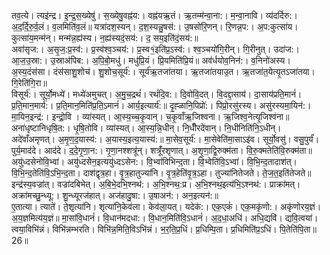 

  
तव॒त्ये। त्यइ॑न्द्र। इ॒न्द्र॒स॒ख्येषु॑। स॒ख्येषु॒वह्न॑य:। वह्न॑यऋ॒तं। ऋ॒तम्म॑न्वा॒ना:। म॒न्वा॒नावि। व्य॑दर्दिरु:। अ॒द॒र्दि॒रु॒र्व॒लं। व॒लमिति॑व॒लं॥ यत्रा॑दश॒स्यन्। द॒श॒स्यन्नु॒षस॑:। उ॒षसो॑रि॒णन्। रि॒णन्न॒प:। अ॒प:कुत्सा॑य। कुत्सा॑य॒मन्म॑न्। मन्म॑न्न॒ह्य॑स्य। न॒ह्य॑स्यदं॒सय॑:। द॒ सय॒इति॑दं॒सय॑:॥  
अवा॑सृज:। अ॒सृ॒ज॒:प्र॒स्व॑:। प्र॒स्व॑श्व॒ञ्चय॑:। प्र॒स्व१॒॑इति॑प्र॒ऽस्व॑:। श्व॒ञ्चयो॑गि॒रीन्। गि॒रीनुत्। उदा॑ज:। आ॒ज॒उ॒स्रा:। उ॒स्राअ॑पिब:। अ॒पि॒बो॒मधु॑। मधु॑प्रि॒यं। प्रि॒यमिति॑प्रि॒यं॥ अव॑र्धयोव॒निन॑:। व॒निनो॑अस्य। अ॒स्य॒दंस॑सा। दंस॑साशु॒शोच॑। शु॒शोच॒सूर्य॑:। सूर्य॑ऋ॒तजा॑तया। ऋ॒तजा॑तयाउ॒त। ऋ॒तजा॑त॒येत्यृ॒तऽजा॑तया। गि॒रेति॑गि॒रा॥  
विसूर्य॑:। सूर्यो॒मध्ये॑। मध्ये॑अमुचत्। अ॒मु॒च॒द्रथं॑। रथं॑दि॒व:। दि॒वोवि॒दत्। वि॒दद्दा॒साय॑। दा॒साय॑प्रति॒मानं॑। प्र॒ति॒मान॒मार्य॑:। प्र॒ति॒मान॒मिति॑प्र॒ति॒ऽमानं॑। आर्य॒इत्यार्य॑:॥ दृ॒ह्ळानि॒पिप्रो॑:। पिप्रो॒रसु॑रस्य। असु॑रस्यमा॒यिन॑:। मा॒यिन॒इन्द्र॑:। इन्द्रो॒वि । व्या॑स्यत्। आ॒स्य॒च्च॒कृ॒वान्। च॒कृ॒वाँऋ॒जिश्वना। ऋ॒जिश्व॒नेत्यृ॒जिश्व॑ना॥  
अना॑धृष्टानिधृषि॒त:। धृ॒षि॒तोवि। व्या॑स्यत्। आ॒स्य॒न्नि॒धीन्। नि॒धीँरदे॑वान्। नि॒धीनिति॑नि॒ऽधीन्। अदे॑वाँअमृणत्। अ॒मृ॒ण॒द॒यास्य॑:। अ॒यास्य॒इत्य॒यास्य॑:॥ मा॒सेव॒सूर्य॑:। मा॒सेवेति॑मा॒साऽइ॑व। सूर्यो॒वसु॑। वसु॒पुर्यं॑। पुर्य॒माद॑दे। आद॑दे। द॒दे॒गृ॒णा॒न:। गृ॒णा॒नश्शत्रू॑न्। शत्रूँ॑रशृणात्। अ॒शृ॒णा॒द्वि॒रुक्म॑ता। वि॒रु॒क्मतेति॑वि॒रुक्म॑ता॥  
अयु॑ध्दसेनोवि॒भ्वा॑। अयु॑ध्दसेन॒इत्ययु॑ध्दऽसेन:। वि॒भ्वा॑विभिन्द॒ता। वि॒भ्वेति॑वि॒ऽभ्वा॑। वि॒भि॒न्द॒तादाश॑त्। वि॒भि॒न्द॒तेति॑वि॒ऽभि॒न्द॒ता। दाश॑द्वृत्र॒हा। वृ॒त्र॒हातुज्या॑नि। वृ॒त्र॒हेति॑वृ॒त्र॒ऽहा। तुज्या॑नितेजते। ते॒ज॒त॒इति॑तेजते॥ इन्द्र॑स्य॒वज्रा॑त्। वज्रा॑दबिभेत्। अ॒बि॒भे॒दभि॒श्नथ॑:। अ॒भि॒श्नथ॒:प्र। अ॒भि॒श्नथ॒इत्य॑भि॒ऽश्नथ॑:। प्राक्रा॑मत्। अक्रा॑मच्छु॒न्ध्यू:। शु॒न्ध्यूरज॑हात्। अज॑हादु॒षा:। उ॒षाअन॑:। अन॒इत्यन॑:॥  
ए॒तात्या। त्याते॑। ते॒शृत्या॑नि। शृत्या॑नि॒केव॑ला। केव॑ला॒यत्। यदेक॑:। एक॒एकं॑। एक॒मकृ॑णो:। अकृ॑णोरय॒ज्ञं। अ॒य॒ज्ञमित्य॑य॒ज्ञं॥ मा॒सांवि॒धानं॑। वि॒धान॑मदधा:। वि॒धान॒मिति॑वि॒ऽधानं॑। अ॒द॒धा॒अधि॑। अधि॒द्यवि॑। द्यवि॒त्वया॑। त्वया॒विभि॑न्नं। विभि॑न्नम्भरति। विभि॑न्न॒मिति॒विऽभि॑न्नं। भ॒र॒ति॒प्र॒धिं। प्र॒धिम्पि॒ता। प्र॒धिमिति॑प्र॒ऽधिं। पि॒तेति॑पि॒ता॥ 26॥  
